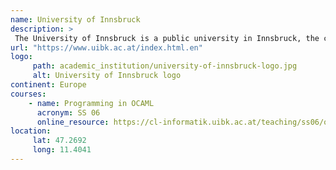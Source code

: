 ```yaml
---
name: University of Innsbruck 
description: >
 The University of Innsbruck is a public university in Innsbruck, the capital of the Austrian federal state of Tyrol, founded in 1669. 
url: "https://www.uibk.ac.at/index.html.en"
logo:
     path: academic_institution/university-of-innsbruck-logo.jpg
     alt: University of Innsbruck logo
continent: Europe
courses:
    - name: Programming in OCAML
      acronym: SS 06
      online_resource: https://cl-informatik.uibk.ac.at/teaching/ss06/ocaml/schedule.php
location:
     lat: 47.2692
     long: 11.4041
---
```

